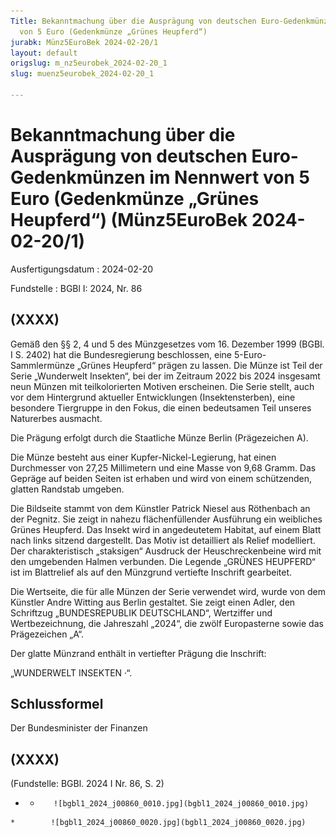 ```yaml
---
Title: Bekanntmachung über die Ausprägung von deutschen Euro-Gedenkmünzen im Nennwert
  von 5 Euro (Gedenkmünze „Grünes Heupferd“)
jurabk: Münz5EuroBek 2024-02-20/1
layout: default
origslug: m_nz5eurobek_2024-02-20_1
slug: muenz5eurobek_2024-02-20_1

---
```


# Bekanntmachung über die Ausprägung von deutschen Euro-Gedenkmünzen im Nennwert von 5 Euro (Gedenkmünze „Grünes Heupferd“) (Münz5EuroBek 2024-02-20/1)

Ausfertigungsdatum
:   2024-02-20

Fundstelle
:   BGBl I: 2024, Nr. 86


## (XXXX)

Gemäß den §§ 2, 4 und 5 des Münzgesetzes vom 16. Dezember 1999 (BGBl. I S. 2402) hat die Bundesregierung beschlossen, eine 5-Euro-Sammlermünze „Grünes Heupferd“ prägen zu lassen. Die Münze ist Teil der Serie „Wunderwelt Insekten“, bei der im Zeitraum 2022 bis 2024 insgesamt neun Münzen mit teilkolorierten Motiven erscheinen. Die Serie stellt, auch vor dem Hintergrund aktueller Entwicklungen (Insektensterben), eine besondere Tiergruppe in den Fokus, die einen bedeutsamen Teil unseres Naturerbes ausmacht.

Die Prägung erfolgt durch die Staatliche Münze Berlin (Prägezeichen A).

Die Münze besteht aus einer Kupfer-Nickel-Legierung, hat einen Durchmesser von 27,25 Millimetern und eine Masse von 9,68 Gramm. Das Gepräge auf beiden Seiten ist erhaben und wird von einem schützenden, glatten Randstab umgeben.

Die Bildseite stammt von dem Künstler Patrick Niesel aus Röthenbach an der Pegnitz. Sie zeigt in nahezu flächenfüllender Ausführung ein weibliches Grünes Heupferd. Das Insekt wird in angedeutetem Habitat, auf einem Blatt nach links sitzend dargestellt. Das Motiv ist detailliert als Relief modelliert. Der charakteristisch „staksigen“ Ausdruck der Heuschreckenbeine wird mit den umgebenden Halmen verbunden. Die Legende „GRÜNES HEUPFERD“ ist im Blattrelief als auf den Münzgrund vertiefte Inschrift gearbeitet.

Die Wertseite, die für alle Münzen der Serie verwendet wird, wurde von dem Künstler Andre Witting aus Berlin gestaltet. Sie zeigt einen Adler, den Schriftzug „BUNDESREPUBLIK DEUTSCHLAND“, Wertziffer und Wertbezeichnung, die Jahreszahl „2024“, die zwölf Europasterne sowie das Prägezeichen „A“.

Der glatte Münzrand enthält in vertiefter Prägung die Inschrift:

„WUNDERWELT INSEKTEN ·“.


## Schlussformel

Der Bundesminister der Finanzen


## (XXXX)

(Fundstelle: BGBl. 2024 I Nr. 86, S. 2)



*    *        ![bgbl1_2024_j00860_0010.jpg](bgbl1_2024_j00860_0010.jpg)
    *        ![bgbl1_2024_j00860_0020.jpg](bgbl1_2024_j00860_0020.jpg)


